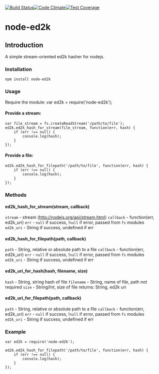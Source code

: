 [![Build Status](https://travis-ci.org/chrised/node-ed2k.svg)](https://travis-ci.org/chrised/node-ed2k)[![Code Climate](https://codeclimate.com/github/chrised/node-ed2k/badges/gpa.svg)](https://codeclimate.com/github/chrised/node-ed2k)[![Test Coverage](https://codeclimate.com/github/chrised/node-ed2k/badges/coverage.svg)](https://codeclimate.com/github/chrised/node-ed2k/coverage)
# node-ed2k

## Introduction
A simple stream-oriented ed2k hasher for nodejs.

### Installation
    npm install node-ed2k

### Usage
Require the module:
    var ed2k = require('node-ed2k');

#### Provide a stream:
    var file_stream = fs.createReadStream('/path/to/file');
    ed2k.ed2k_hash_for_stream(file_stream, function(err, hash) {
        if (err !== null) {
            console.log(hash);
        }
    });

#### Provide a file:
    ed2k.ed2k_hash_for_filepath('/path/to/file', function(err, hash) {
        if (err !== null) {
            console.log(hash);
        }
    });

### Methods
#### ed2k_hash_for_stream(stream, callback)
`stream` - stream (http://nodejs.org/api/stream.html)
`callback` - function(err, ed2k_uri)
    `err` - `null` if success, !`null` if error, passed from `fs` modules
    `ed2k_uri` - String if success, undefined if err

#### ed2k_hash_for_filepath(path, callback)
`path` - String, relative or absolute path to a file
`callback` - function(err, ed2k_uri)
    `err` - `null` if success, !`null` if error, passed from `fs` modules
    `ed2k_uri` - String if success, undefined if err

#### ed2k_uri_for_hash(hash, filename, size)
`hash` - String, string hash of file
`filename` - String, name of file, path not required
`size` - String/Int, size of file
returns: String, ed2k uri

#### ed2k_uri_for_filepath(path, callback)
`path` - String, relative or absolute path to a file
`callback` - function(err, ed2k_uri)
    `err` - `null` if success, !`null` if error, passed from `fs` modules
    `ed2k_uri` - String if success, undefined if err

### Example
    var ed2k = require('node-ed2k');

    ed2k.ed2k_hash_for_filepath('/path/to/file', function(err, hash) {
        if (err !== null) {
            console.log(hash);
        }
    });

